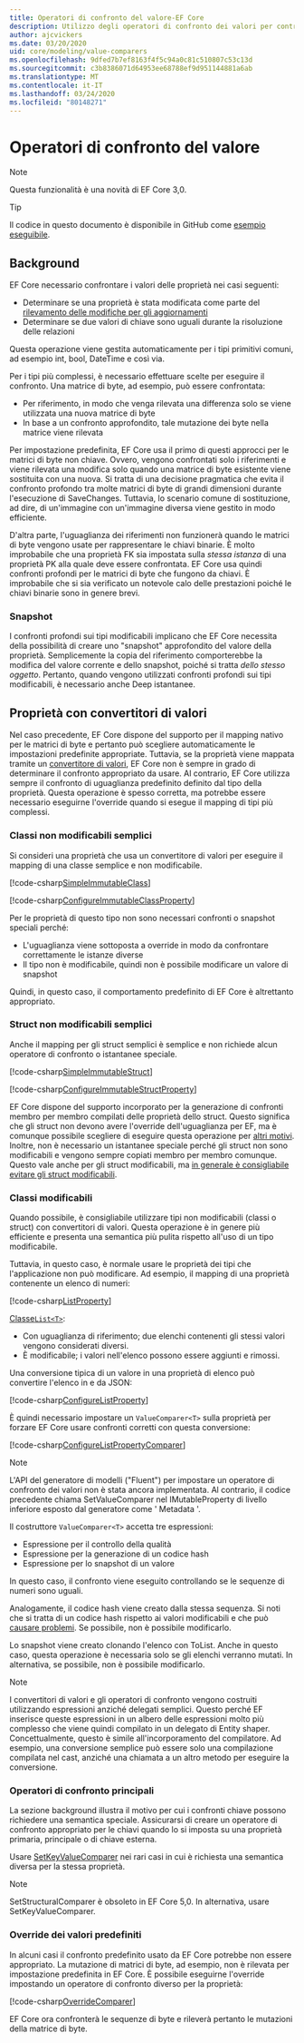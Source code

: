 ```yaml
---
title: Operatori di confronto del valore-EF Core
description: Utilizzo degli operatori di confronto dei valori per controllare la modalità di confronto dei valori delle proprietà EF Core
author: ajcvickers
ms.date: 03/20/2020
uid: core/modeling/value-comparers
ms.openlocfilehash: 9dfed7b7ef8163f4f5c94a0c81c510807c53c13d
ms.sourcegitcommit: c3b8386071d64953ee68788ef9d951144881a6ab
ms.translationtype: MT
ms.contentlocale: it-IT
ms.lasthandoff: 03/24/2020
ms.locfileid: "80148271"
---
```

# <a name="value-comparers"></a>Operatori di confronto del valore

> [!NOTE]  
> Questa funzionalità è una novità di EF Core 3,0.

> [!TIP]  
> Il codice in questo documento è disponibile in GitHub come [esempio eseguibile](https://github.com/dotnet/EntityFramework.Docs/tree/master/samples/core/Modeling/ValueConversions/).

## <a name="background"></a>Background

EF Core necessario confrontare i valori delle proprietà nei casi seguenti:

* Determinare se una proprietà è stata modificata come parte del [rilevamento delle modifiche per gli aggiornamenti](xref:core/saving/basic)
* Determinare se due valori di chiave sono uguali durante la risoluzione delle relazioni 

Questa operazione viene gestita automaticamente per i tipi primitivi comuni, ad esempio int, bool, DateTime e così via.

Per i tipi più complessi, è necessario effettuare scelte per eseguire il confronto.
Una matrice di byte, ad esempio, può essere confrontata:

* Per riferimento, in modo che venga rilevata una differenza solo se viene utilizzata una nuova matrice di byte
* In base a un confronto approfondito, tale mutazione dei byte nella matrice viene rilevata

Per impostazione predefinita, EF Core usa il primo di questi approcci per le matrici di byte non chiave.
Ovvero, vengono confrontati solo i riferimenti e viene rilevata una modifica solo quando una matrice di byte esistente viene sostituita con una nuova.
Si tratta di una decisione pragmatica che evita il confronto profondo tra molte matrici di byte di grandi dimensioni durante l'esecuzione di SaveChanges.
Tuttavia, lo scenario comune di sostituzione, ad dire, di un'immagine con un'immagine diversa viene gestito in modo efficiente.

D'altra parte, l'uguaglianza dei riferimenti non funzionerà quando le matrici di byte vengono usate per rappresentare le chiavi binarie.
È molto improbabile che una proprietà FK sia impostata sulla _stessa istanza_ di una proprietà PK alla quale deve essere confrontata.
EF Core usa quindi confronti profondi per le matrici di byte che fungono da chiavi.
È improbabile che si sia verificato un notevole calo delle prestazioni poiché le chiavi binarie sono in genere brevi.

### <a name="snapshots"></a>Snapshot

I confronti profondi sui tipi modificabili implicano che EF Core necessita della possibilità di creare uno "snapshot" approfondito del valore della proprietà.
Semplicemente la copia del riferimento comporterebbe la modifica del valore corrente e dello snapshot, poiché si tratta _dello stesso oggetto_.
Pertanto, quando vengono utilizzati confronti profondi sui tipi modificabili, è necessario anche Deep istantanee.

## <a name="properties-with-value-converters"></a>Proprietà con convertitori di valori

Nel caso precedente, EF Core dispone del supporto per il mapping nativo per le matrici di byte e pertanto può scegliere automaticamente le impostazioni predefinite appropriate.
Tuttavia, se la proprietà viene mappata tramite un [convertitore di valori](xref:core/modeling/value-conversions), EF Core non è sempre in grado di determinare il confronto appropriato da usare.
Al contrario, EF Core utilizza sempre il confronto di uguaglianza predefinito definito dal tipo della proprietà.
Questa operazione è spesso corretta, ma potrebbe essere necessario eseguirne l'override quando si esegue il mapping di tipi più complessi.

### <a name="simple-immutable-classes"></a>Classi non modificabili semplici

Si consideri una proprietà che usa un convertitore di valori per eseguire il mapping di una classe semplice e non modificabile.

[!code-csharp[SimpleImmutableClass](../../../samples/core/Modeling/ValueConversions/MappingImmutableClassProperty.cs?name=SimpleImmutableClass)]

[!code-csharp[ConfigureImmutableClassProperty](../../../samples/core/Modeling/ValueConversions/MappingImmutableClassProperty.cs?name=ConfigureImmutableClassProperty)]

Per le proprietà di questo tipo non sono necessari confronti o snapshot speciali perché:
* L'uguaglianza viene sottoposta a override in modo da confrontare correttamente le istanze diverse
* Il tipo non è modificabile, quindi non è possibile modificare un valore di snapshot

Quindi, in questo caso, il comportamento predefinito di EF Core è altrettanto appropriato.

### <a name="simple-immutable-structs"></a>Struct non modificabili semplici

Anche il mapping per gli struct semplici è semplice e non richiede alcun operatore di confronto o istantanee speciale.

[!code-csharp[SimpleImmutableStruct](../../../samples/core/Modeling/ValueConversions/MappingImmutableStructProperty.cs?name=SimpleImmutableStruct)]

[!code-csharp[ConfigureImmutableStructProperty](../../../samples/core/Modeling/ValueConversions/MappingImmutableStructProperty.cs?name=ConfigureImmutableStructProperty)]

EF Core dispone del supporto incorporato per la generazione di confronti membro per membro compilati delle proprietà dello struct.
Questo significa che gli struct non devono avere l'override dell'uguaglianza per EF, ma è comunque possibile scegliere di eseguire questa operazione per [altri motivi](/dotnet/csharp/programming-guide/statements-expressions-operators/how-to-define-value-equality-for-a-type).
Inoltre, non è necessario un istantanee speciale perché gli struct non sono modificabili e vengono sempre copiati membro per membro comunque.
Questo vale anche per gli struct modificabili, ma [in generale è consigliabile evitare gli struct modificabili](/dotnet/csharp/write-safe-efficient-code).

### <a name="mutable-classes"></a>Classi modificabili

Quando possibile, è consigliabile utilizzare tipi non modificabili (classi o struct) con convertitori di valori.
Questa operazione è in genere più efficiente e presenta una semantica più pulita rispetto all'uso di un tipo modificabile.

Tuttavia, in questo caso, è normale usare le proprietà dei tipi che l'applicazione non può modificare.
Ad esempio, il mapping di una proprietà contenente un elenco di numeri: 

[!code-csharp[ListProperty](../../../samples/core/Modeling/ValueConversions/MappingListProperty.cs?name=ListProperty)]

[Classe`List<T>`](/dotnet/api/system.collections.generic.list-1?view=netstandard-2.1):
* Con uguaglianza di riferimento; due elenchi contenenti gli stessi valori vengono considerati diversi.
* È modificabile; i valori nell'elenco possono essere aggiunti e rimossi.

Una conversione tipica di un valore in una proprietà di elenco può convertire l'elenco in e da JSON:

[!code-csharp[ConfigureListProperty](../../../samples/core/Modeling/ValueConversions/MappingListProperty.cs?name=ConfigureListProperty)]

È quindi necessario impostare un `ValueComparer<T>` sulla proprietà per forzare EF Core usare confronti corretti con questa conversione:

[!code-csharp[ConfigureListPropertyComparer](../../../samples/core/Modeling/ValueConversions/MappingListProperty.cs?name=ConfigureListPropertyComparer)]

> [!NOTE]  
> L'API del generatore di modelli ("Fluent") per impostare un operatore di confronto dei valori non è stata ancora implementata.
> Al contrario, il codice precedente chiama SetValueComparer nel IMutableProperty di livello inferiore esposto dal generatore come ' Metadata '.

Il costruttore `ValueComparer<T>` accetta tre espressioni:
* Espressione per il controllo della qualità
* Espressione per la generazione di un codice hash
* Espressione per lo snapshot di un valore  

In questo caso, il confronto viene eseguito controllando se le sequenze di numeri sono uguali.

Analogamente, il codice hash viene creato dalla stessa sequenza.
Si noti che si tratta di un codice hash rispetto ai valori modificabili e che può [causare problemi](https://ericlippert.com/2011/02/28/guidelines-and-rules-for-gethashcode/).
Se possibile, non è possibile modificarlo.

Lo snapshot viene creato clonando l'elenco con ToList.
Anche in questo caso, questa operazione è necessaria solo se gli elenchi verranno mutati.
In alternativa, se possibile, non è possibile modificarlo. 

> [!NOTE]  
> I convertitori di valori e gli operatori di confronto vengono costruiti utilizzando espressioni anziché delegati semplici.
> Questo perché EF inserisce queste espressioni in un albero delle espressioni molto più complesso che viene quindi compilato in un delegato di Entity shaper.
> Concettualmente, questo è simile all'incorporamento del compilatore.
> Ad esempio, una conversione semplice può essere solo una compilazione compilata nel cast, anziché una chiamata a un altro metodo per eseguire la conversione.    

### <a name="key-comparers"></a>Operatori di confronto principali

La sezione background illustra il motivo per cui i confronti chiave possono richiedere una semantica speciale.
Assicurarsi di creare un operatore di confronto appropriato per le chiavi quando lo si imposta su una proprietà primaria, principale o di chiave esterna.

Usare [SetKeyValueComparer](/dotnet/api/microsoft.entityframeworkcore.mutablepropertyextensions.setkeyvaluecomparer?view=efcore-3.1) nei rari casi in cui è richiesta una semantica diversa per la stessa proprietà.

> [!NOTE]  
> SetStructuralComparer è obsoleto in EF Core 5,0.
> In alternativa, usare SetKeyValueComparer.

### <a name="overriding-defaults"></a>Override dei valori predefiniti

In alcuni casi il confronto predefinito usato da EF Core potrebbe non essere appropriato.
La mutazione di matrici di byte, ad esempio, non è rilevata per impostazione predefinita in EF Core.
È possibile eseguirne l'override impostando un operatore di confronto diverso per la proprietà: 

[!code-csharp[OverrideComparer](../../../samples/core/Modeling/ValueConversions/OverridingByteArrayComparisons.cs?name=OverrideComparer)]

EF Core ora confronterà le sequenze di byte e rileverà pertanto le mutazioni della matrice di byte.

